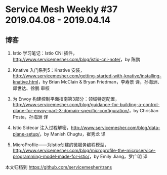 # Service Mesh Weekly #37 2019.04.08 - 2019.04.14

## 博客

1. Istio 学习笔记：Istio CNI 插件，<http://www.servicemesher.com/blog/istio-cni-note/>，by 陈鹏

2. Knative 入门系列5：Knative 安装，<http://www.servicemesher.com/getting-started-with-knative/installing-knative.html>，by Brian McClain & Bryan Friedman，李寿景 译，孙海洲、邱世达、徐鹏 审校

3. 为 Envoy 构建控制平面指南第3部分：领域特定配置，<http://www.servicemesher.com/blog/guidance-for-building-a-control-plane-for-envoy-part-3-domain-specific-configuration/>，by Christian Posta，孙海洲 译

4. Istio Sidecar 注入过程解密，<http://www.servicemesher.com/blog/data-plane-setup/>，by Manish Chugtu，崔秀龙 译

5. MicroProfile——为Istio创建的微服务编程模型，<http://www.servicemesher.com/blog/microprofile-the-microservice-programming-model-made-for-istio/>，by  Emily Jiang，罗广明 译

本文归档到 https://github.com/servicemesher/trans

